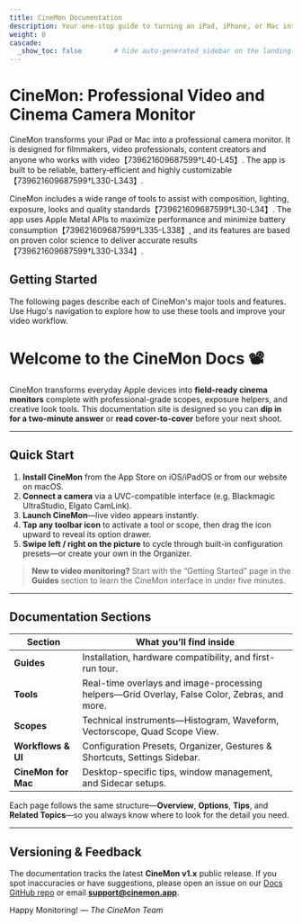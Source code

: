 ```yaml
---
title: CineMon Documentation
description: Your one-stop guide to turning an iPad, iPhone, or Mac into a professional on-set video monitor.
weight: 0
cascade:
  _show_toc: false        # hide auto-generated sidebar on the landing page
---
```


# CineMon: Professional Video and Cinema Camera Monitor

CineMon transforms your iPad or Mac into a professional camera monitor. It is designed for filmmakers, video professionals, content creators and anyone who works with video【739621609687599†L40-L45】.  The app is built to be reliable, battery‑efficient and highly customizable【739621609687599†L330-L343】.

CineMon includes a wide range of tools to assist with composition, lighting, exposure, looks and quality standards【739621609687599†L30-L34】.  The app uses Apple Metal APIs to maximize performance and minimize battery consumption【739621609687599†L335-L338】, and its features are based on proven color science to deliver accurate results【739621609687599†L330-L334】.

## Getting Started

The following pages describe each of CineMon's major tools and features.  Use Hugo's navigation to explore how to use these tools and improve your video workflow.

# Welcome to the CineMon Docs 📽️

CineMon transforms everyday Apple devices into **field-ready cinema monitors** complete with professional-grade scopes, exposure helpers, and creative look tools.
This documentation site is designed so you can **dip in for a two-minute answer** or **read cover-to-cover** before your next shoot.

---

## Quick Start

1. **Install CineMon** from the App Store on iOS/iPadOS or from our website on macOS.
2. **Connect a camera** via a UVC-compatible interface (e.g. Blackmagic UltraStudio, Elgato CamLink).
3. **Launch CineMon**—live video appears instantly.
4. **Tap any toolbar icon** to activate a tool or scope, then drag the icon upward to reveal its option drawer.
5. **Swipe left / right on the picture** to cycle through built-in configuration presets—or create your own in the Organizer.

> **New to video monitoring?**
> Start with the “Getting Started” page in the **Guides** section to learn the CineMon interface in under five minutes.

---

## Documentation Sections

| Section | What you’ll find inside |
|---------|------------------------|
| **Guides** | Installation, hardware compatibility, and first-run tour. |
| **Tools** | Real-time overlays and image-processing helpers—Grid Overlay, False Color, Zebras, and more. |
| **Scopes** | Technical instruments—Histogram, Waveform, Vectorscope, Quad Scope View. |
| **Workflows & UI** | Configuration Presets, Organizer, Gestures & Shortcuts, Settings Sidebar. |
| **CineMon for Mac** | Desktop-specific tips, window management, and Sidecar setups. |

Each page follows the same structure—**Overview**, **Options**, **Tips**, and **Related Topics**—so you always know where to look for the detail you need.

---

## Versioning & Feedback

The documentation tracks the latest **CineMon v1.x** public release.
If you spot inaccuracies or have suggestions, please open an issue on our [Docs GitHub repo](https://github.com/cinemon/docs) or email **support@cinemon.app**.

Happy Monitoring!
*— The CineMon Team*